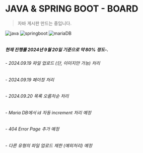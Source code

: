 # JAVA & SPRING BOOT - BOARD
> 자바 게시판 만드는 중입니다.

![java](https://img.shields.io/badge/Java-ED8B00?style=for-the-badge&logo=openjdk&logoColor=white)
![springboot](	https://img.shields.io/badge/Spring-6DB33F?style=for-the-badge&logo=spring&logoColor=white)
![mariaDB](	https://img.shields.io/badge/MariaDB-003545?style=for-the-badge&logo=mariadb&logoColor=white)


######

##### 현재 진행률 2024년 9월 20일 기준으로 약 80% 정도-.

###### - 2024.09.19 파일 업로드 (단, 이미지만 가능) 처리
###### - 2024.09.19 페이칭 처리
###### - 2024.09.20 목록 오름차순 처리
###### - Maria DB에서 id 자동 increment 처리 예정
###### - 404 Error Page 추가 예정
###### - 다른 유형의 파일 업로드 제한 (예외처리) 예정
